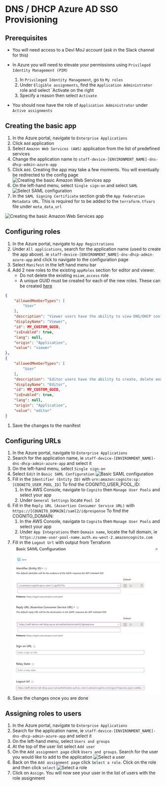 # DNS / DHCP Azure AD SSO Provisioning

## Prerequisites
* You will need access to a Devl MoJ account (ask in the Slack channel for this)
* In Azure you will need to elevate your permissions using `Privileged Identity Management (PIM)`
    1. In `Privileged Identity Management`, go to `My roles`
    1. Under `Eligible assignments`, find the `Application Administrator` role and select `Activate on the right
    1. Specify a reason then select `Activate`

* You should now have the role of `Application Administrator` under `Active assignments`

## Creating the basic app
1. In the Azure portal, navigate to `Enterprise Applications`
1. Click `Add` application
1. Select `Amazon Web Services (AWS)` application from the list of predefined services
1. Change the application name to `staff-device-[ENVIRONMENT_NAME]-dns-dhcp-admin-azure-app`
1. Click `Add`. Creating the app may take a few moments. You will eventually be redirected to the config page
![Creating the basic Amazon Web Services app](azure_images/amazon_web_services_azure_app.png)
1. On the left-hand menu, select `Single sign-on` and select `SAML`
![Select SAML configuration](azure_images/select_saml.png)
1. In the `SAML Signing Certificate` section grab the `App Federation Metadata URL`. This is required for to be added to the `terraform.tfvars` file under `meta_data_url`

![Creating the basic Amazon Web Services app](azure_images/amazon_web_services_azure_app.png)

## Configuring roles 
1. In the Azure portal, navigate to `App Registrations`
1. Under `All applications`, search for the application name (used to create the app above). ie `staff-device-[ENVIRONMENT_NAME]-dns-dhcp-admin-azure-app` and click to navigate to the configuration page
1. Select `Manifest` in the left hand menu bar
1. Add 2 new roles to the existing `appRoles` section for editor and viewer. 
    * Do not delete the existing `msiam_access` role
    * A unique GUID must be created for each of the new roles. These can be created [here](https://www.guidgenerator.com/online-guid-generator.aspx)
```json
{
	"allowedMemberTypes": [
		"User"
	],
	"description": "Viewer users have the ability to view DNS/DHCP configurations.",
	"displayName": "Viewer",
	"id": MY_CUSTOM_GUID,
	"isEnabled": true,
	"lang": null,
	"origin": "Application",
	"value": "viewer"
},
{
	"allowedMemberTypes": [
		"User"
	],
	"description": "Editor users have the ability to create, delete and update DNS/DHCP configurations.",
	"displayName": "Editor",
	"id": MY_CUSTOM_GUID,
	"isEnabled": true,
	"lang": null,
	"origin": "Application",
	"value": "editor"
}
```
1. Save the changes to the manifest

## Configuring URLs
1. In the Azure portal, navigate to `Enterprise Applications`
1. Search for the application name, ie `staff-device-[ENVIRONMENT_NAME]-dns-dhcp-admin-azure-app` and select it
1. On the left-hand menu, select `Single sign-on`
1. Select `Edit` in `Basic SAML Configuration`
![Basic SAML configuration](azure_images/basic_saml_configuration.png)
1. Fill in the `Identifier (Entity ID)` with `urn:amazon:cognito:sp:[COGNITO_USER_POOL_ID]`
	To find the COGNITO_USER_POOL_ID:
	1. In the AWS Console, navigate to `Cognito` then `Manage User Pools` and select your app
	1. Under `General Settings` locate `Pool Id`
1. Fill in the `Reply URL (Assertion Consumer Service URL)` with `https://[COGNITO_DOMAIN]/saml2/idpresponse`
	To find the COGNITO_DOMAIN:
	1. In the AWS Console, navigate to `Cognito` then `Manage User Pools` and select your app
	1. Under `App Integrations` then `Domain name`, locate the full domain, ie `https://some-user-pool-name.auth.eu-west-2.amazoncognito.com`
1. Fill in the `Logout Url` with output from Terraform
![Configuring logout and callback urls](azure_images/configure_urls.png)
1. Save the changes once you are done

## Assigning roles to users
1. In the Azure portal, navigate to `Enterprise Applications`
1. Search for the application name, ie `staff-device-[ENVIRONMENT_NAME]-dns-dhcp-admin-azure-app` and select it
1. On the left-hand menu, select `Users and groups`
1. At the top of the user list select `Add user`
1. On the `Add assignment page` click `Users and groups`. Search for the user you would like to add to the application
![Select a user](azure_images/user_assignment.png)
1. Back on the `Add assignment page` click `Select a role`. Click on the role and then click `select`
![Select a role](azure_images/role_assignment.png)
1. Click on `Assign`. You will now see your user in the list of users with the role assignment
